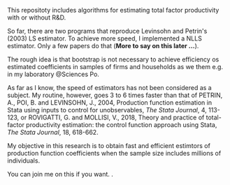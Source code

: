 This repositoty includes algorithms for estimating total factor productivity with or without R&D.

So far, there are two programs that reproduce Levinsohn and Petrin's (2003) LS estimator. To achieve more speed, I implemented a NLLS estimator. Only a few papers do that (__More to say on this later ...__).

The rough idea is that bootstrap is not necessary to achieve efficiency os estimated coefficients in samples of firms and households as we them e.g. in my laboratory @Sciences Po.

As far as I know, the speed of estimators has not been considered as a subject. My routine, however, goes 3 to 6 times faster than that of PETRIN, A., POI, B. and LEVINSOHN, J., 2004, Production function estimation in Stata using inputs to control for unobservables, _The Stata Journal_, 4, 113-123, or ROVIGATTI, G. and MOLLISI, V., 2018, Theory and practice of total-factor productivity estimation: the control function approach using Stata, _The Stata Journal_, 18, 618-662.

My objective in this research is to obtain fast and efficient estimtors of production function coefficients when the sample size includes millions of individuals.

You can join me on this if you want.
.

